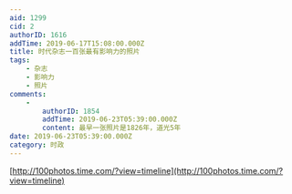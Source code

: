 ```yaml
---
aid: 1299
cid: 2
authorID: 1616
addTime: 2019-06-17T15:08:00.000Z
title: 时代杂志一百张最有影响力的照片
tags:
    - 杂志
    - 影响力
    - 照片
comments:
    -
        authorID: 1854
        addTime: 2019-06-23T05:39:00.000Z
        content: 最早一张照片是1826年，道光5年
date: 2019-06-23T05:39:00.000Z
category: 时政
---
```


[http://100photos.time.com/?view=timeline](http://100photos.time.com/?view=timeline)

